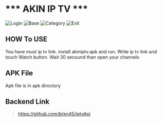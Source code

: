 # ***   AKIN IP TV    ***

![Login](image/login.jpeg ) ![Base](image/base.jpeg) ![Category](image/category.jpeg) ![Exit](image/exit.jpeg)

## HOW To USE
 You have must ip tv link. install akiniptv.apk and run. Write ip tv link and touch Watch button. Wait 30 secound than open your channels
## APK File
Apk file is in apk diroctory
 ## Backend Link
 > https://github.com/brkn45/iptvApi
